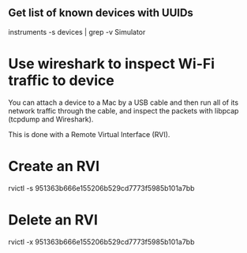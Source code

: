 ## Get list of known devices with UUIDs

instruments -s devices | grep -v Simulator

# Use wireshark to inspect Wi-Fi traffic to device

You can attach a device to a Mac by a USB cable and then run all of its network
traffic through the cable, and inspect the packets with libpcap (tcpdump and
Wireshark).

This is done with a Remote Virtual Interface (RVI).

# Create an RVI

rvictl -s 951363b666e155206b529cd7773f5985b101a7bb

# Delete an RVI

rvictl -x 951363b666e155206b529cd7773f5985b101a7bb



